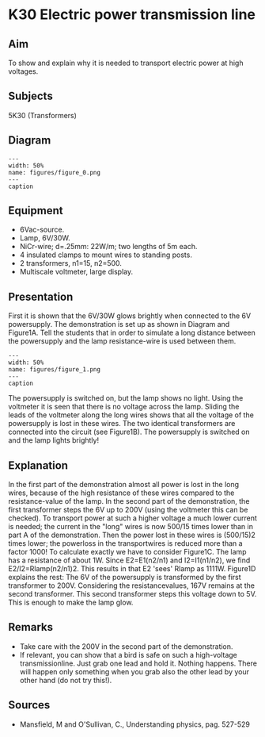 # K30 Electric power transmission line 
      
  
## Aim   
 To show and explain why it is needed to transport electric power at high voltages.    
  
## Subjects   
 5K30 (Transformers)   
  
## Diagram   
   
```{figure} figures/figure_0.png  
---  
width: 50%  
name: figures/figure_0.png  
---  
caption  
``` 
      
  
## Equipment   
 
 *  6Vac-source. 
 *  Lamp, 6V/30W. 
 *  NiCr-wire; d=.25mm: 22W/m; two lengths of 5m each. 
 *  4 insulated clamps to mount wires to standing posts. 
 *  2 transformers, n1=15, n2=500. 
 *  Multiscale voltmeter, large display.
       
  
## Presentation   
 First it is shown that the 6V/30W glows brightly when connected to the 6V powersupply. The demonstration is set up as shown in Diagram and Figure1A. Tell the students that in order to simulate a long distance between the powersupply and the lamp resistance-wire is used between them.     
```{figure} figures/figure_1.png  
---  
width: 50%  
name: figures/figure_1.png  
---  
caption  
``` 
 The powersupply is switched on, but the lamp shows no light. Using the voltmeter it is seen that there is no voltage across the lamp. Sliding the leads of the voltmeter along the long wires shows that all the voltage of the powersupply is lost in these wires. The two identical transformers are connected into the circuit (see Figure1B). The powersupply is switched on and the lamp lights brightly!    
  
## Explanation   
 In the first part of the demonstration almost all power is lost in the long wires, because of the high resistance of these wires compared to the resistance-value of the lamp. In the second part of the demonstration, the first transformer steps the 6V up to 200V (using the voltmeter this can be checked). To transport power at such a higher voltage a much lower current is needed; the current in the "long" wires is now 500/15 times lower than in part A of the demonstration. Then the power lost in these wires is (500/15)2 times lower; the powerloss in the transportwires is reduced more than a factor 1000!    To calculate exactly we have to consider Figure1C. The lamp has a resistance of about 1W. Since E2=E1(n2/n1) and I2=I1(n1/n2), we find E2/I2=Rlamp(n2/n1)2. This results in that E2 'sees' Rlamp as 1111W. Figure1D explains the rest: The 6V of the powersupply is transformed by the first transformer to 200V. Considering the resistancevalues, 167V remains at the second transformer. This second transformer steps this voltage down to 5V. This is enough to make the lamp glow.    
  
## Remarks   
 
 *  Take care with the 200V in the second part of the demonstration. 
 *  If relevant, you can show that a bird is safe on such a high-voltage transmissionline. Just grab one lead and hold it. Nothing happens. There will happen only something when you grab also the other lead by your other hand (do not try this!).
   
  
## Sources   
 
 *  Mansfield, M and O'Sullivan, C., Understanding physics, pag. 527-529
  
